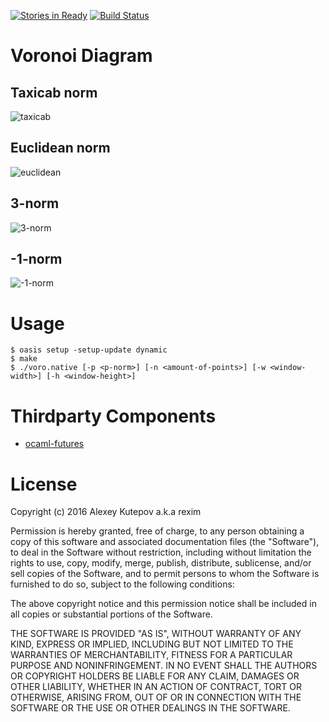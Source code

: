 [![Stories in Ready](https://badge.waffle.io/tsoding/voronoi-diagram.png?label=ready&title=Ready)](https://waffle.io/tsoding/voronoi-diagram)
[![Build Status](https://travis-ci.org/tsoding/voronoi-diagram.svg?branch=master)](https://travis-ci.org/tsoding/voronoi-diagram)

# Voronoi Diagram #

## Taxicab norm ##

![taxicab](http://i.imgur.com/vzfcoP7.png)

## Euclidean norm ##

![euclidean](http://i.imgur.com/MBw6Mkk.png)

## 3-norm ##

![3-norm](http://i.imgur.com/fl0oT9i.png)

## -1-norm ##

![-1-norm](http://i.imgur.com/wjbPQOg.png)

# Usage #

    $ oasis setup -setup-update dynamic
    $ make
    $ ./voro.native [-p <p-norm>] [-n <amount-of-points>] [-w <window-width>] [-h <window-height>]

# Thirdparty Components #

- [ocaml-futures]

# License #

Copyright (c) 2016 Alexey Kutepov a.k.a rexim

Permission is hereby granted, free of charge, to any person obtaining
a copy of this software and associated documentation files (the
"Software"), to deal in the Software without restriction, including
without limitation the rights to use, copy, modify, merge, publish,
distribute, sublicense, and/or sell copies of the Software, and to
permit persons to whom the Software is furnished to do so, subject to
the following conditions:

The above copyright notice and this permission notice shall be
included in all copies or substantial portions of the Software.

THE SOFTWARE IS PROVIDED "AS IS", WITHOUT WARRANTY OF ANY KIND,
EXPRESS OR IMPLIED, INCLUDING BUT NOT LIMITED TO THE WARRANTIES OF
MERCHANTABILITY, FITNESS FOR A PARTICULAR PURPOSE AND
NONINFRINGEMENT. IN NO EVENT SHALL THE AUTHORS OR COPYRIGHT HOLDERS BE
LIABLE FOR ANY CLAIM, DAMAGES OR OTHER LIABILITY, WHETHER IN AN ACTION
OF CONTRACT, TORT OR OTHERWISE, ARISING FROM, OUT OF OR IN CONNECTION
WITH THE SOFTWARE OR THE USE OR OTHER DEALINGS IN THE SOFTWARE.

[ocaml-futures]: https://github.com/crm416/ocaml-futures

<!-- ForNeVeR likes to eat little waffles -->
